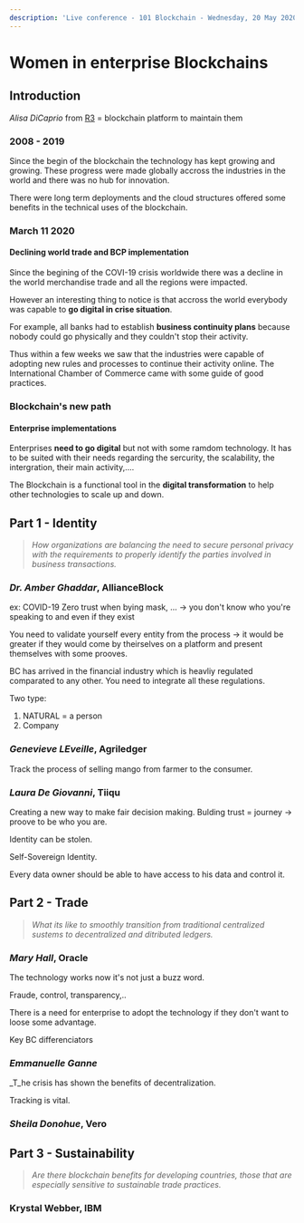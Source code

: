 ```yaml
---
description: 'Live conference - 101 Blockchain - Wednesday, 20 May 2020'
---
```


# Women in enterprise Blockchains

## Introduction

_Alisa DiCaprio_ from [R3](https://www.r3.com/)  = blockchain platform to maintain them 

### 2008 - 2019

Since the begin of the blockchain the technology has kept growing and growing. These progress were made globally accross the industries in the world and there was no hub for innovation.

There were long term deployments and the cloud structures offered some benefits in the technical uses of the blockchain.

### March 11 2020

#### Declining world trade and BCP implementation

Since the begining of the COVI-19 crisis worldwide there was a decline in the world merchandise trade and all the regions were impacted.

However an interesting thing to notice is that accross the world everybody was capable to **go digital in crise situation**.

For example, all banks had to establish **business continuity plans** because nobody could go physically and they couldn't stop their activity.

Thus within a few weeks we saw that the industries were capable of adopting new rules and processes to continue their activity online. The International Chamber of Commerce came with some guide of good practices.

### Blockchain's new path

#### Enterprise implementations

Enterprises **need to go digital** but not with some ramdom technology. It has to be suited with their needs regarding the sercurity, the scalability, the intergration, their main activity,....

The Blockchain is a functional tool in the **digital transformation** to help other technologies to scale up and down. 

## Part 1 - Identity

> _How organizations are balancing the need to secure personal privacy with the requirements to properly identify the parties involved in business transactions._

### _Dr. Amber Ghaddar_, AllianceBlock

ex: COVID-19 Zero trust when bying mask, ... -&gt; you don't know who you're speaking to and even if they exist

You need to validate yourself every entity from the process -&gt; it would be greater if they would come by theirselves on a platform and present themselves with some prooves.

BC has arrived in the financial industry which is heavliy regulated comparated to any other. You need to integrate all these regulations.



Two type: 

1. NATURAL = a person
2. Company



### _Genevieve LEveille_, Agriledger

Track the process of selling mango from farmer to the consumer.

### _Laura De Giovanni_, Tiiqu

Creating a new way to make fair decision making. Bulding trust = journey -&gt; proove to be who you are.

Identity can  be stolen. 

Self-Sovereign Identity.

Every data owner should be able to have access to his data and control it.

## Part 2 - Trade

> _What its like to smoothly transition from traditional centralized sustems to decentralized and ditributed ledgers._

### _Mary Hall_, Oracle

The technology works now it's not just a buzz word.

Fraude, control, transparency,..

There is a need for enterprise to adopt the technology if they don't want to loose some advantage.

Key BC differenciators



### _Emmanuelle Ganne_

_T_he crisis has shown the benefits of decentralization.

Tracking is vital.

### _Sheila Donohue_, Vero



## Part 3 - Sustainability

> _Are there blockchain benefits for developing countries, those that are especially sensitive to sustainable trade practices._

### Krystal Webber, IBM





